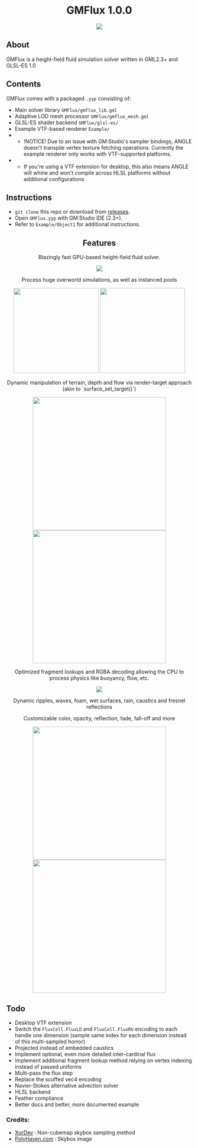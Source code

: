 <h1 align="center">
  GMFlux 1.0.0
</h1>
<p align="center">
  <img src="https://user-images.githubusercontent.com/12619098/197270053-cb102163-895e-40aa-80f8-4e8007af517d.gif">
</p>

## About
GMFlux is a height-field fluid simulation solver written in GML2.3+ and GLSL-ES 1.0

## Contents
GMFlux comes with a packaged `.yyp` consisting of:
- Main solver library `GMFlux/gmflux_lib.gml`
- Adaptive LOD mesh processor `GMFlux/gmflux_mesh.gml`
- GLSL-ES shader backend `GMFlux/glsl-es/`
- Example VTF-based renderer `Example/`
- - !NOTICE! Due to an issue with GM:Studio's sampler bindings, ANGLE doesn't transpile vertex texture fetching operations. Currently the example renderer only works with VTF-supported platforms.
- - If you're using a VTF extension for desktop, this also means ANGLE will whine and won't compile across HLSL platforms without additional configurations

## Instructions
- `git clone` this repo or download from [releases](https://github.com/Fanatrick/GMFlux/releases/).
- Open `GMFlux.yyp` with GM:Studio IDE (2.3+).
- Refer to `Example/Object1` for additional instructions.

<h2 align="center">Features</h2>
<p align="center">Blazingly fast GPU-based height-field fluid solver.</p>
<p align="center">
  <img src="https://user-images.githubusercontent.com/12619098/197278837-1b967714-12d9-48c3-8a0e-116548c4a152.gif">
</p>

<p align="center">Process huge overworld simulations, as well as instanced pools</p>
<p align="center">
  <img height=230 src="https://user-images.githubusercontent.com/12619098/197369069-5539fb75-5079-47dc-af18-ba5884ea4032.gif">
  <img height=230 src="https://user-images.githubusercontent.com/12619098/197278491-37e95e5a-1feb-45a7-820a-27182379a309.gif">
</p>

<p align="center">Dynamic manipulation of terrain, depth and flow via render-target approach (akin to `surface_set_target()`)</p>
<p align="center">
  <img width=360 src="https://user-images.githubusercontent.com/12619098/197279186-b80c7a58-e41f-4a1f-a137-97e18ad38bb7.gif">
  <img width=360 src="https://user-images.githubusercontent.com/12619098/197280227-5009d67f-a2cc-40f9-b5e4-8d9d5244958e.gif">
</p>

<p align="center">Optimized fragment lookups and RGBA decoding allowing the CPU to process physics like buoyancy, flow, etc.</p>
<p align="center">
  <img src="https://user-images.githubusercontent.com/12619098/197280063-bd0bc543-a1b8-4154-94c5-66909dd1ac8b.gif">
</p>

<p align="center">Dynamic ripples, waves, foam, wet surfaces, rain, caustics and fresnel reflections</p>
<p align="center">Customizable color, opacity, reflection, fade, fall-off and more</p>
<p align="center">
  <img width=360 src="https://user-images.githubusercontent.com/12619098/197280439-c677bd26-554b-4521-88ef-8df10f576471.gif">
  <img width=360 src="https://user-images.githubusercontent.com/12619098/197281021-bceccbe2-240e-4b41-ae1f-281ac1c9c794.gif">
</p>

## Todo
- Desktop VTF extension
- Switch the `FluxCell.FluxLD` and `FluxCell.FluxRU` encoding to each handle one dimension (sample same index for each dimension instead of this multi-sampled horror)
- Projected instead of embedded caustics
- Implement optional, even more detailed inter-cardinal flux
- Implement additional fragment lookup method relying on vertex indexing instead of passed uniforms
- Multi-pass the flux step
- Replace the scuffed vec4 encoding
- Navier-Stokes alternative advection solver
- HLSL backend
- Feather compliance
- Better docs and better, more documented example

### Credits:
- [XorDev](https://github.com/XorDev/) : Non-cubemap skybox sampling method
- [PolyHaven.com](https://polyhaven.com/) : Skybox image
